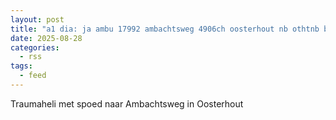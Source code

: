 ```yaml
---
layout: post
title: "a1 dia: ja ambu 17992 ambachtsweg 4906ch oosterhout nb othtnb bon 127344"
date: 2025-08-28
categories: 
  - rss
tags: 
  - feed
---
```


Traumaheli met spoed naar Ambachtsweg in Oosterhout
